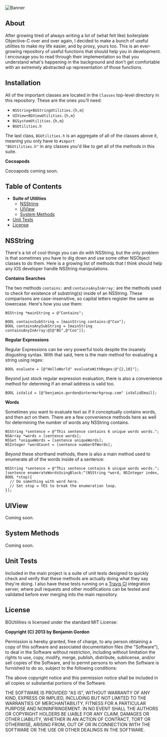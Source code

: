 ![Banner](https://raw.github.com/bennyguitar/BGUtilities/master/Images/banner.png)

## About

After growing tired of always writing a lot of (what felt like) boilerplate Objective-C over and over again, I decided to make a bunch of useful utilities to make my life easier, and by proxy, yours too. This is an ever-growing repository of useful functions that should help you in development. I encourage you to read through their implementation so that you understand what's happening in the background and don't get comfortable with an extremely abstracted up representation of those functions.

## Installation

All of the important classes are located in the <code>Classes</code> top-level directory in this repository. These are the ones you'll need:

* <code>NSString+BGStringUtilities.{h,m}</code>
* <code>UIView+BGViewUtilities.{h,m}</code>
* <code>BGSystemUtilities.{h,m}</code>
* <code>BGUtilities.h</code>

The last class, <code>BGUtilities.h</code> is an aggregate of all of the classes above it, meaning you only have to <code>#import "BGUtilities.h"</code> in any classes you'd like to get all of the methods in this suite.

**Cocoapods**

Cocoapods coming soon.

## Table of Contents

* **Suite of Utilities**
  * [NSString](#nsstring)
  * [UIView](#uiview)
  * [System Methods](#system-methods)
* [Unit Tests](#unit-tests)
* [License](#license)

## NSString

There's a lot of cool things you can do with NSString, but the only problem is that sometimes you have to dig down and use some other NSObject classes to do them. Here is a growing list of methods that I think should help any iOS developer handle NSString manipulations.

**Contains Searches**

The two methods <code>contains:</code> and <code>containsAnyInArray:</code> are the methods used to check for existence of substring(s) inside of an NSString. These comparisons are case-insensitive, so capital letters register the same as lowercase. Here's how you use them:

```objc
NSString *mainString = @"Contains";

BOOL containsSubString = [mainString contains:@"Con"];
BOOL containsAnySubString = [mainString containsAnyInArray:@[@"BG",@"Con"]];
```

**Regular Expressions**

Regular Expressions can be very powerful tools despite the insanely disgusting syntax. With that said, here is the main method for evaluating a string using regex:

```objc
BOOL evaluate = [@"HelloWorld" evaluateWithRegex:@"{2,10}"];
```

Beyond just stock regular expression evaluation, there is also a convenience method for determing if an email address is valid too.

```objc
BOOL isValid = [@"benjamin.gordon@intermarkgroup.com" isValidEmail];
```

**Words**

Sometimes you want to evaluate text as if it conceptually contains words, and then act on them. There are a few convenience methods here as well for determining the number of words any NSString contains.

```objc
NSString *sentence = @"This sentence contains 6 unique words words.";
NSArray *words = [sentence words];
NSSet *uniqueWords = [sentence uniqueWords];
NSInteger *wordCount = [sentence numberOfWords];
```

Beyond these shorthand methods, there is also a main method used to enumerate all of the words inside of a sentence:

```objc
NSString *sentence = @"This sentence contains 6 unique words words.";
[sentence enumerateWordsUsingBlock:^(NSString *word, NSInteger index, BOOL *stop){
  // Do something with word here.
  // Set stop = YES to break the enumeration loop.
}];
```

## UIView

Coming soon.

## System Methods

Coming soon.

## Unit Tests

Included in the main project is a suite of unit tests designed to quickly check and verify that these methods are actually doing what they say they're doing. I also have these tests running on a [Travis CI](https://travis-ci.org/bennyguitar/BGUtilities) integration server, where pull requests and other modifications can be tested and validated before ever merging into the main repository.

## License

BGUtilities is licensed under the standard MIT License:

**Copyright (C) 2013 by Benjamin Gordon**

Permission is hereby granted, free of charge, to any person obtaining a copy of this software and associated documentation files (the "Software"), to deal in the Software without restriction, including without limitation the rights to use, copy, modify, merge, publish, distribute, sublicense, and/or sell copies of the Software, and to permit persons to whom the Software is furnished to do so, subject to the following conditions:

The above copyright notice and this permission notice shall be included in all copies or substantial portions of the Software.

THE SOFTWARE IS PROVIDED "AS IS", WITHOUT WARRANTY OF ANY KIND, EXPRESS OR IMPLIED, INCLUDING BUT NOT LIMITED TO THE WARRANTIES OF MERCHANTABILITY, FITNESS FOR A PARTICULAR PURPOSE AND NONINFRINGEMENT. IN NO EVENT SHALL THE AUTHORS OR COPYRIGHT HOLDERS BE LIABLE FOR ANY CLAIM, DAMAGES OR OTHER LIABILITY, WHETHER IN AN ACTION OF CONTRACT, TORT OR OTHERWISE, ARISING FROM, OUT OF OR IN CONNECTION WITH THE SOFTWARE OR THE USE OR OTHER DEALINGS IN THE SOFTWARE.

